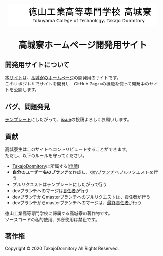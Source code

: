 <div align="center">

<a href="https://takajodormitory.github.io/HomePage/"><img src="img/header.png"></a>

# 高城寮ホームページ開発用サイト
</div>

## 開発用サイトについて
[本サイト](https://takajodormitory.github.io/HomePage)は、[高城寮のホームページ](https://www.tokuyama.ac.jp/dormitory/)の開発用のサイトです。  
このリポジトリでサイトを開発し、GitHub Pagesの機能を使って開発中のサイトを公開します。

## バグ、問題発見
[テンプレート](https://github.com/TakajoDormitory/HomePage/issues/new/choose)にしたがって、[issue](https://github.com/TakajoDormitory/HomePage/issues)の投稿よろしくお願いします。  

## 貢献
高城寮生はこのサイトへコントリビュートすることができます。  
ただし、以下のルールを守ってください。
* [TakajoDormitory](https://github.com/TakajoDormitory)に所属する([申請](https://forms.office.com/Pages/ResponsePage.aspx?id=XYP-cpVeEkWK4KezivJfyJYZKS5tU_5OjDR63Mlm_KNUQzlURENaRFpRQ1dVNjlRVzFHRzE3TFk2Ny4u))
* **自分のユーザー名のブランチ**を作成し、[devブランチ](https://github.com/TakajoDormitory/HomePage/tree/dev)へプルリクエストを行う
* プルリクエストはテンプレートにしたがって行う
* devブランチへのマージは[責任者](https://github.com/TakajoDormitory/HomePage/wiki#%E8%B2%AC%E4%BB%BB%E8%80%85)が行う
* devブランチからmasterブランチへのプルリクエストは、[責任者](https://github.com/TakajoDormitory/HomePage/wiki#%E8%B2%AC%E4%BB%BB%E8%80%85)が行う
* devブランチからmasterブランチへのマージは、[最終責任者](https://github.com/TakajoDormitory/HomePage/wiki#%E6%9C%80%E7%B5%82%E8%B2%AC%E4%BB%BB%E8%80%85)が行う

徳山工業高等専門学校に帰属する高城寮の著作物です。  
ソースコードの私的使用、外部使用は禁止です。

## 著作権
Copyright © 2020 TakajoDormitory All Rights Reserved.
